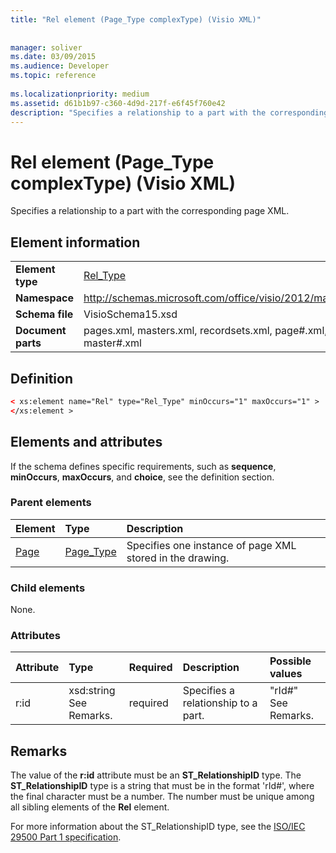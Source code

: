 ```yaml
---
title: "Rel element (Page_Type complexType) (Visio XML)"
 
 
manager: soliver
ms.date: 03/09/2015
ms.audience: Developer
ms.topic: reference
 
ms.localizationpriority: medium
ms.assetid: d61b1b97-c360-4d9d-217f-e6f45f760e42
description: "Specifies a relationship to a part with the corresponding page XML."
---
```


# Rel element (Page_Type complexType) (Visio XML)

Specifies a relationship to a part with the corresponding page XML.
  
## Element information

|||
|:-----|:-----|
|**Element type** <br/> |[Rel_Type](rel_type-complextypevisio-xml.md) <br/> |
|**Namespace** <br/> |http://schemas.microsoft.com/office/visio/2012/main  <br/> |
|**Schema file** <br/> |VisioSchema15.xsd  <br/> |
|**Document parts** <br/> |pages.xml, masters.xml, recordsets.xml, page#.xml, master#.xml  <br/> |
   
## Definition

```XML
< xs:element name="Rel" type="Rel_Type" minOccurs="1" maxOccurs="1" >
</xs:element >
```

## Elements and attributes

If the schema defines specific requirements, such as **sequence**, **minOccurs**, **maxOccurs**, and **choice**, see the definition section. 
  
### Parent elements

|**Element**|**Type**|**Description**|
|:-----|:-----|:-----|
|[Page](page-element-pages_type-complextypevisio-xml.md) <br/> |[Page_Type](page_type-complextypevisio-xml.md) <br/> |Specifies one instance of page XML stored in the drawing.  <br/> |
   
### Child elements

None.
  
### Attributes

|**Attribute**|**Type**|**Required**|**Description**|**Possible values**|
|:-----|:-----|:-----|:-----|:-----|
|r:id  <br/> |xsd:string  <br/> See Remarks.  <br/> |required  <br/> |Specifies a relationship to a part.  <br/> |"rId#"  <br/> See Remarks.  <br/> |
   
## Remarks

The value of the **r:id** attribute must be an **ST_RelationshipID** type. The **ST_RelationshipID** type is a string that must be in the format 'rId#', where the final character must be a number. The number must be unique among all sibling elements of the **Rel** element. 
  
For more information about the ST_RelationshipID type, see the [ISO/IEC 29500 Part 1 specification](https://www.iso.org/iso/home/store/catalogue_tc/catalogue_detail.md?csnumber=61750).
  


